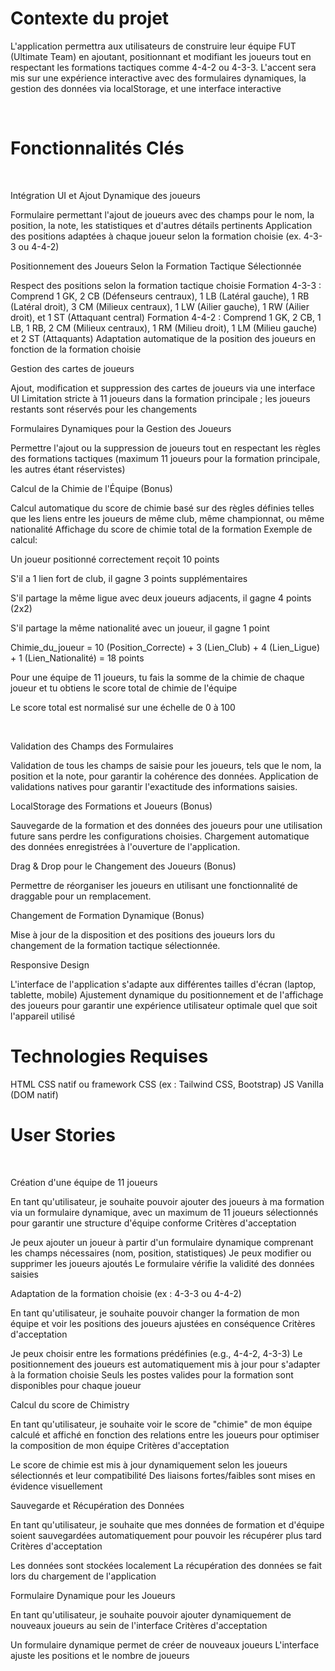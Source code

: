 # Contexte du projet
L'application permettra aux utilisateurs de construire leur équipe FUT (Ultimate Team) en ajoutant, positionnant et modifiant les joueurs tout en respectant les formations tactiques comme 4-4-2 ou 4-3-3. L'accent sera mis sur une expérience interactive avec des formulaires dynamiques, la gestion des données via localStorage, et une interface interactive

​

# Fonctionnalités Clés

​

Intégration UI et Ajout Dynamique des joueurs

Formulaire permettant l'ajout de joueurs avec des champs pour le nom, la position, la note, les statistiques et d'autres détails pertinents
Application des positions adaptées à chaque joueur selon la formation choisie (ex. 4-3-3 ou 4-4-2)
​

Positionnement des Joueurs Selon la Formation Tactique Sélectionnée

Respect des positions selon la formation tactique choisie
Formation 4-3-3 : Comprend 1 GK, 2 CB (Défenseurs centraux), 1 LB (Latéral gauche), 1 RB (Latéral droit), 3 CM (Milieux centraux), 1 LW (Ailier gauche), 1 RW (Ailier droit), et 1 ST (Attaquant central)
Formation 4-4-2 : Comprend 1 GK, 2 CB, 1 LB, 1 RB, 2 CM (Milieux centraux), 1 RM (Milieu droit), 1 LM (Milieu gauche) et 2 ST (Attaquants)
Adaptation automatique de la position des joueurs en fonction de la formation choisie
​

Gestion des cartes de joueurs

Ajout, modification et suppression des cartes de joueurs via une interface UI
Limitation stricte à 11 joueurs dans la formation principale ; les joueurs restants sont réservés pour les changements
​

Formulaires Dynamiques pour la Gestion des Joueurs

Permettre l'ajout ou la suppression de joueurs tout en respectant les règles des formations tactiques (maximum 11 joueurs pour la formation principale, les autres étant réservistes)
​

Calcul de la Chimie de l'Équipe (Bonus)

Calcul automatique du score de chimie basé sur des règles définies telles que les liens entre les joueurs de même club, même championnat, ou même nationalité
Affichage du score de chimie total de la formation
Exemple de calcul:

Un joueur positionné correctement reçoit 10 points

S'il a 1 lien fort de club, il gagne 3 points supplémentaires

S'il partage la même ligue avec deux joueurs adjacents, il gagne 4 points (2x2)

S'il partage la même nationalité avec un joueur, il gagne 1 point

Chimie_du_joueur = 10 (Position_Correcte) + 3 (Lien_Club) + 4 (Lien_Ligue) + 1 (Lien_Nationalité) = 18 points

Pour une équipe de 11 joueurs, tu fais la somme de la chimie de chaque joueur et tu obtiens le score total de chimie de l'équipe

Le score total est normalisé sur une échelle de 0 à 100

​

Validation des Champs des Formulaires

Validation de tous les champs de saisie pour les joueurs, tels que le nom, la position et la note, pour garantir la cohérence des données.
Application de validations natives pour garantir l'exactitude des informations saisies.
​

LocalStorage des Formations et Joueurs (Bonus)

Sauvegarde de la formation et des données des joueurs pour une utilisation future sans perdre les configurations choisies.
Chargement automatique des données enregistrées à l'ouverture de l'application.
​

Drag & Drop pour le Changement des Joueurs (Bonus)

Permettre de réorganiser les joueurs en utilisant une fonctionnalité de draggable pour un remplacement.
​

Changement de Formation Dynamique (Bonus)

Mise à jour de la disposition et des positions des joueurs lors du changement de la formation tactique sélectionnée.
​

Responsive Design

L'interface de l'application s'adapte aux différentes tailles d'écran (laptop, tablette, mobile)
Ajustement dynamique du positionnement et de l'affichage des joueurs pour garantir une expérience utilisateur optimale quel que soit l'appareil utilisé
​

# Technologies Requises

HTML
CSS natif ou framework CSS (ex : Tailwind CSS, Bootstrap)
JS Vanilla (DOM natif)
​

# User Stories

​

Création d'une équipe de 11 joueurs

En tant qu'utilisateur, je souhaite pouvoir ajouter des joueurs à ma formation via un formulaire dynamique, avec un maximum de 11 joueurs sélectionnés pour garantir une structure d'équipe conforme
Critères d'acceptation

Je peux ajouter un joueur à partir d'un formulaire dynamique comprenant les champs nécessaires (nom, position, statistiques)
Je peux modifier ou supprimer les joueurs ajoutés
Le formulaire vérifie la validité des données saisies
​

Adaptation de la formation choisie (ex : 4-3-3 ou 4-4-2)

En tant qu'utilisateur, je souhaite pouvoir changer la formation de mon équipe et voir les positions des joueurs ajustées en conséquence
Critères d'acceptation

Je peux choisir entre les formations prédéfinies (e.g., 4-4-2, 4-3-3)
Le positionnement des joueurs est automatiquement mis à jour pour s'adapter à la formation choisie
Seuls les postes valides pour la formation sont disponibles pour chaque joueur
​

Calcul du score de Chimistry

En tant qu'utilisateur, je souhaite voir le score de "chimie" de mon équipe calculé et affiché en fonction des relations entre les joueurs pour optimiser la composition de mon équipe
Critères d'acceptation

Le score de chimie est mis à jour dynamiquement selon les joueurs sélectionnés et leur compatibilité
Des liaisons fortes/faibles sont mises en évidence visuellement
​

Sauvegarde et Récupération des Données

En tant qu'utilisateur, je souhaite que mes données de formation et d'équipe soient sauvegardées automatiquement pour pouvoir les récupérer plus tard
Critères d'acceptation

Les données sont stockées localement
La récupération des données se fait lors du chargement de l'application
​

Formulaire Dynamique pour les Joueurs

En tant qu'utilisateur, je souhaite pouvoir ajouter dynamiquement de nouveaux joueurs au sein de l'interface
Critères d'acceptation

Un formulaire dynamique permet de créer de nouveaux joueurs
L'interface ajuste les positions et le nombre de joueurs